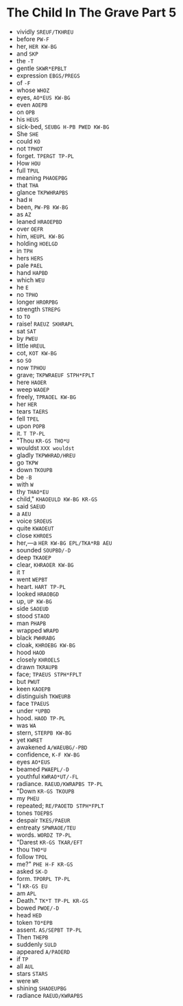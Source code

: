 # The Child In The Grave Part 5

* vividly `SREUF/TKHREU`
* before `PW-F`
* her, `HER KW-BG`
* and `SKP`
* the `-T`
* gentle `SKWR*EPBLT`
* expression `EBGS/PREGS`
* of `-F`
* whose `WHOZ`
* eyes, `AO*EUS KW-BG`
* even `AOEPB`
* on `OPB`
* his `HEUS`
* sick-bed, `SEUBG H-PB PWED KW-BG`
* She `SHE`
* could `KO`
* not `TPHOT`
* forget. `TPERGT TP-PL`
* How `HOU`
* full `TPUL`
* meaning `PHAOEPBG`
* that `THA`
* glance `TKPWHRAPBS`
* had `H`
* been, `PW-PB KW-BG`
* as `AZ`
* leaned `HRAOEPBD`
* over `OEFR`
* him, `HEUPL KW-BG`
* holding `HOELGD`
* in `TPH`
* hers `HERS`
* pale `PAEL`
* hand `HAPBD`
* which `WEU`
* he `E`
* no `TPHO`
* longer `HRORPBG`
* strength `STREPG`
* to `TO`
* raise! `RAEUZ SKHRAPL`
* sat `SAT`
* by `PWEU`
* little `HREUL`
* cot, `KOT KW-BG`
* so `SO`
* now `TPHOU`
* grave; `TKPWRAEUF STPH*FPLT`
* here `HAOER`
* weep `WAOEP`
* freely, `TPRAOEL KW-BG`
* her `HER`
* tears `TAERS`
* fell `TPEL`
* upon `POPB`
* it. `T TP-PL`
* "Thou `KR-GS THO*U`
* wouldst `XXX wouldst`
* gladly `TKPWHRAD/HREU`
* go `TKPW`
* down `TKOUPB`
* be `-B`
* with `W`
* thy `THAO*EU`
* child," `KHAOEULD KW-BG KR-GS`
* said `SAEUD`
* a `AEU`
* voice `SROEUS`
* quite `KWAOEUT`
* close `KHROES`
* her,—a `HER KW-BG EPL/TKA*RB AEU`
* sounded `SOUPBD/-D`
* deep `TKAOEP`
* clear, `KHRAOER KW-BG`
* it `T`
* went `WEPBT`
* heart. `HART TP-PL`
* looked `HRAOBGD`
* up, `UP KW-BG`
* side `SAOEUD`
* stood `STAOD`
* man `PHAPB`
* wrapped `WRAPD`
* black `PWHRABG`
* cloak, `KHROEBG KW-BG`
* hood `HAOD`
* closely `KHROELS`
* drawn `TKRAUPB`
* face; `TPAEUS STPH*FPLT`
* but `PWUT`
* keen `KAOEPB`
* distinguish `TKWEURB`
* face `TPAEUS`
* under `*UPBD`
* hood. `HAOD TP-PL`
* was `WA`
* stern, `STERPB KW-BG`
* yet `KWRET`
* awakened `A/WAEUBG/-PBD`
* confidence, `K-F KW-BG`
* eyes `AO*EUS`
* beamed `PWAEPL/-D`
* youthful `KWRAO*UT/-FL`
* radiance. `RAEUD/KWRAPBS TP-PL`
* "Down `KR-GS TKOUPB`
* my `PHEU`
* repeated; `RE/PAOETD STPH*FPLT`
* tones `TOEPBS`
* despair `TKES/PAEUR`
* entreaty `SPWRAOE/TEU`
* words. `WORDZ TP-PL`
* "Darest `KR-GS TKAR/EFT`
* thou `THO*U`
* follow `TPOL`
* me?" `PHE H-F KR-GS`
* asked `SK-D`
* form. `TPORPL TP-PL`
* "I `KR-GS EU`
* am `APL`
* Death." `TK*T TP-PL KR-GS`
* bowed `PWOE/-D`
* head `HED`
* token `TO*EPB`
* assent. `AS/SEPBT TP-PL`
* Then `THEPB`
* suddenly `SULD`
* appeared `A/PAOERD`
* if `TP`
* all `AUL`
* stars `STARS`
* were `WR`
* shining `SHAOEUPBG`
* radiance `RAEUD/KWRAPBS`
